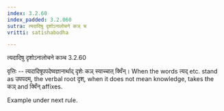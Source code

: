 ```yaml
---
index: 3.2.60
index_padded: 3.2.060
sutra: त्यदादिषु दृशोऽनालोचने कञ् च
vritti: satishabodha

---
```

 त्यदादिषु दृशोऽनालोचने कञ्च 3.2.60 


वृत्तिः -- त्यदादिषूपपदेष्वज्ञानार्थाद् दृशेः कञ् स्याच्चात् क्विँन्। When the words त्यद् etc. stand as उपपदम्, the verbal root दृश्, when it does not mean knowledge, takes the कञ् and क्विँन् affixes. 


Example under next rule. 